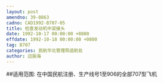 ```yaml
---
layout: post
amendno: 39-0863
cadno: CAD1992-B707-05
title: 检查发动机中梁接头
date: 1992-10-17 00:00:00 +0800
effdate: 1992-10-18 00:00:00 +0800
tag: B707
categories: 民航华北管理局适航处
author: 边振海
---
```


##适用范围:
在中国民航注册、生产线号1至906的全部707型飞机

